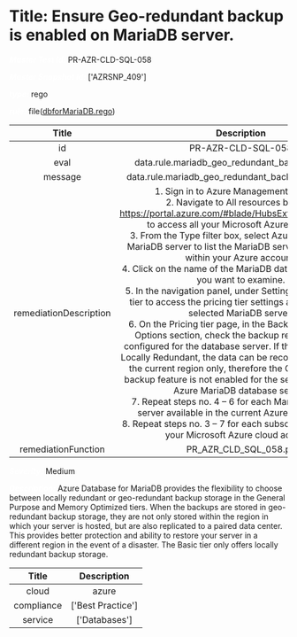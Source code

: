 



# Title: Ensure Geo-redundant backup is enabled on MariaDB server.


***<font color="white">Master Test Id:</font>*** PR-AZR-CLD-SQL-058

***<font color="white">Master Snapshot Id:</font>*** ['AZRSNP_409']

***<font color="white">type:</font>*** rego

***<font color="white">rule:</font>*** file([dbforMariaDB.rego])  
  
  
  
  

|Title|Description|
| :---: | :---: |
|id|PR-AZR-CLD-SQL-058|
|eval|data.rule.mariadb_geo_redundant_backup_enabled|
|message|data.rule.mariadb_geo_redundant_backup_enabled_err|
|remediationDescription|1. Sign in to Azure Management Console.<br>2. Navigate to All resources blade at https://portal.azure.com/#blade/HubsExtension/BrowseAll to access all your Microsoft Azure resources.<br>3. From the Type filter box, select Azure Database for MariaDB server to list the MariaDB servers provisioned within your Azure account.<br>4. Click on the name of the MariaDB database server that you want to examine.<br>5. In the navigation panel, under Settings, select Pricing tier to access the pricing tier settings available for the selected MariaDB server.<br>6. On the Pricing tier page, in the Backup Redundancy Options section, check the backup redundancy tier configured for the database server. If the selected tier is Locally Redundant, the data can be recovered from within the current region only, therefore the Geo-Redundant backup feature is not enabled for the selected Microsoft Azure MariaDB database server.<br>7. Repeat steps no. 4 – 6 for each MariaDB database server available in the current Azure subscription.<br>8. Repeat steps no. 3 – 7 for each subscription created in your Microsoft Azure cloud account.|
|remediationFunction|PR_AZR_CLD_SQL_058.py|


***<font color="white">Severity:</font>*** Medium

***<font color="white">Description:</font>*** Azure Database for MariaDB provides the flexibility to choose between locally redundant or geo-redundant backup storage in the General Purpose and Memory Optimized tiers. When the backups are stored in geo-redundant backup storage, they are not only stored within the region in which your server is hosted, but are also replicated to a paired data center. This provides better protection and ability to restore your server in a different region in the event of a disaster. The Basic tier only offers locally redundant backup storage.  
  
  

|Title|Description|
| :---: | :---: |
|cloud|azure|
|compliance|['Best Practice']|
|service|['Databases']|



[dbforMariaDB.rego]: https://github.com/prancer-io/prancer-compliance-test/tree/master/azure/cloud/dbforMariaDB.rego
